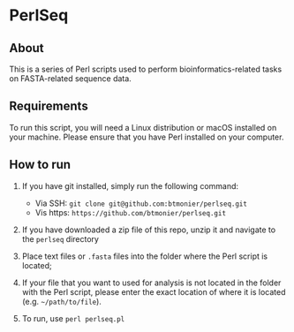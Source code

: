# PerlSeq

## About
This is a series of Perl scripts used to perform bioinformatics-related tasks 
on FASTA-related sequence data. 

## Requirements
To run this script, you will need a Linux distribution or macOS installed on
your machine. Please ensure that you have Perl installed on your computer.

## How to run

1. If you have git installed, simply run the following command:
	- Via SSH: `git clone git@github.com:btmonier/perlseq.git`
	- Vis https: `https://github.com/btmonier/perlseq.git`

2. If you have downloaded a zip file of this repo, unzip it and navigate to the `perlseq` directory

3. Place text files or `.fasta` files into the folder where the Perl script is located;

4. If your file that you want to used for analysis is not located in the folder with the Perl script, please enter the exact location of where it is located (e.g. `~/path/to/file`).

5. To run, use `perl perlseq.pl`